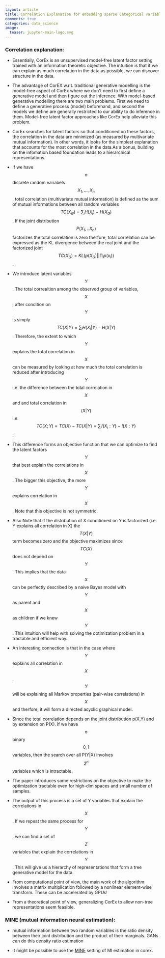 ```yaml
---
layout: article
title: Correlation Explanation for embedding sparse Categorical variables
comments: true
categories: data_science
image:
  teaser: jupyter-main-logo.svg
---
```


### Correlation explanation: 

- Essentially, CorEx is an unsupervised model-free latent factor setting trained with an information theoretic objective. The intuition is that if we can explain as much correlation in the data as possible, we can discover structure in the data. 
 
- The advantage of CorEX w.r.t. traditional generative modelling is the model-free aspect of CorEx where we don't need to first define a generative model and then figure out the inference. With model-based generative modelling there are two main problems. First we need to define a generative process (model) beforehand, and second the models we define are generally restricted to our ability to do inference in them. Model-free latent factor approaches like CorEx help alleviate this problem.

- CorEx searches for latent factors so that conditioned on these factors, the correlation in the data are minimized (as measured by multivariate mutual information). In other words, it looks for the simplest explanation that accounts for the most correlation in the data.As a bonus, building on the infomation based foundation leads to a hierarchical representations.

- If we have $$n$$ discrete random variabels $${X_1,...,X_n}$$, total correlation (multivariate mutual information) is defined as the sum of mutual informations between all random variables $$TC(X_G) =  \sum_i H(X_i) - H(X_G)$$. If the joint distribution $$P(X_1,..X_n)$$ factorizes the total correlation is zero therfore, total correlation can be expressed as the KL divergence between the real joint and the factorized joint $$TC(X_G) =  KL(p(X_G) || \prod_i p(x_i))$$. 

-  We introduce latent variables $$Y$$. The total correaltion among the observed group of variables, $$X$$, after condition on $$Y$$ is simply $$TC(X|Y) = \sum_i H(X_i|Y) - H(X|Y)$$. Therefore, the extent to which $$Y$$ explains the total correlation in $$X$$ can be measured by looking at how much the total correlation is reduced after introducing $$Y$$ i.e. the difference between the total correlation in $$X$$ and and total correlation in $$(X|Y)$$ i.e. $$TC(X;Y) = TC(X) - TC(X|Y) = \sum_i I(X_i : Y) - I(X : Y)$$. 

-  This difference forms an objective function that we can optimize to find the latent factors $$Y$$ that best explain the correlations in $$X$$. The bigger this objective, the more $$Y$$ explains correlation in $$X$$. Note that this objective is not symmetric. 

-  Also Note that if the distribution of X conditioned on Y is factorized (i.e. Y explains all correlation in X) the $$T(X|Y)$$ term becomes zero and the objective maximizes since $$TC(X)$$ does not depend on $$Y$$. This implies that the data $$X$$ can be perfectly described by a naive Bayes model with $$Y$$ as parent and $$X$$ as children if we knew $$Y$$. This intuition will help with solving the optimization problem in a tractable and efficient way. 

-  An interesting connection is that in the case where $$Y$$ explains all correlation in $$X$$, $$Y$$ will be explaining all Markov properties (pair-wise correlations) in $$X$$ and therfore, it will form a directed acyclic graphical model.  

- Since the total correlation depends on the joint distribution p(X,Y) and by extension on P(X). If we have $$n$$ binary $${0,1}$$ variables, then the search over all P(Y|X) involves $$2^n$$ variables which is intractable. 

- The paper introduces some restrictions on the objective to make the optimization tractable even for high-dim spaces and small number of samples.

- The output of this process is a set of Y variables that explain the correlations in $$X$$. If we repeat the same process for $$Y$$, we can find a set of $$Z$$ variables that explain the correlations in $$Y$$. This will give us a hierarchy of representations that form a tree generative model for the data.  

- From computational point of view, the main work of the algorithm involves a matrix multiplication followed by a nonlinear element-wise transform. These can be accelerated by GPUs!
- From a theoretical point of view, generalizing CorEx to allow non-tree representations seem feasible.







### MINE (mutual information neural estimation):
- mutual information between two random variables is the ratio density between their joint distribution and the product of their marginals. GANs can do this density ratio estimation

- It might be possible to use the [MINE](https://arxiv.org/abs/1801.04062) setting of MI estimation in corex. 